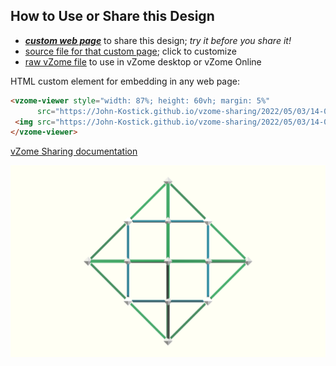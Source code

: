 
## How to Use or Share this Design

 - [***custom web page***][post] to share this design; *try it before you share it!*
 - [source file for that custom page][source]; click to customize
 - [raw vZome file][raw] to use in vZome desktop or vZome Online
 
 HTML custom element for embedding in any web page:
 ```html
<vzome-viewer style="width: 87%; height: 60vh; margin: 5%"
       src="https://John-Kostick.github.io/vzome-sharing/2022/05/03/14-02-18-Octahedron-to-cube-transform/Octahedron-to-cube-transform.vZome" >
  <img src="https://John-Kostick.github.io/vzome-sharing/2022/05/03/14-02-18-Octahedron-to-cube-transform/Octahedron-to-cube-transform.png" />
</vzome-viewer>
 ```

[vZome Sharing documentation](https://vzome.github.io/vzome/sharing.html#how-it-works)

![Image](<Octahedron-to-cube-transform.png>)


[post]: <https://John-Kostick.github.io/vzome-sharing/2022/05/03/Octahedron-to-cube-transform-14-02-18.html>
[source]: <https://github.com/John-Kostick/vzome-sharing/edit/main/_posts/2022-05-03-Octahedron-to-cube-transform-14-02-18.md>
[raw]: <https://raw.githubusercontent.com/John-Kostick/vzome-sharing/main/2022/05/03/14-02-18-Octahedron-to-cube-transform/Octahedron-to-cube-transform.vZome>